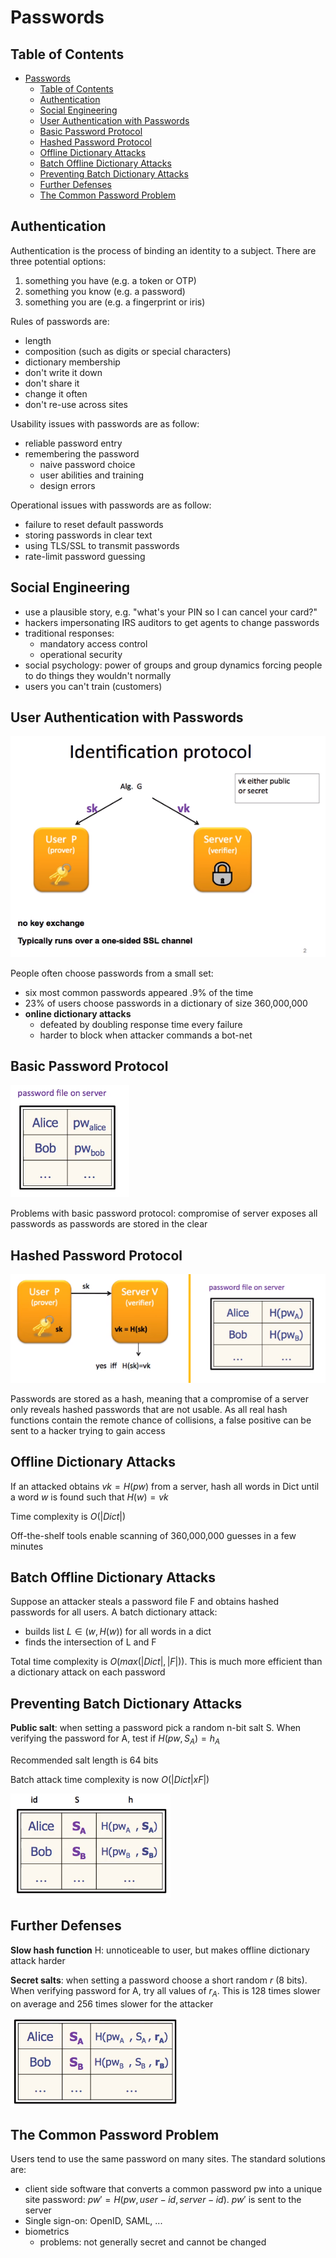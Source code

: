 # Passwords

## Table of Contents

- [Passwords](#passwords)
  - [Table of Contents](#table-of-contents)
  - [Authentication](#authentication)
  - [Social Engineering](#social-engineering)
  - [User Authentication with Passwords](#user-authentication-with-passwords)
  - [Basic Password Protocol](#basic-password-protocol)
  - [Hashed Password Protocol](#hashed-password-protocol)
  - [Offline Dictionary Attacks](#offline-dictionary-attacks)
  - [Batch Offline Dictionary Attacks](#batch-offline-dictionary-attacks)
  - [Preventing Batch Dictionary Attacks](#preventing-batch-dictionary-attacks)
  - [Further Defenses](#further-defenses)
  - [The Common Password Problem](#the-common-password-problem)

## Authentication

Authentication is the process of binding an identity to a subject. There are three potential options:

1. something you have (e.g. a token or OTP)
2. something you know (e.g. a password)
3. something you are (e.g. a fingerprint or iris)

Rules of passwords are: 

- length
- composition (such as digits or special characters)
- dictionary membership
- don't write it down
- don't share it
- change it often
- don't re-use across sites

Usability issues with passwords are as follow:

- reliable password entry
- remembering the password
  - naive password choice
  - user abilities and training
  - design errors

Operational issues with passwords are as follow: 

- failure to reset default passwords
- storing passwords in clear text
- using TLS/SSL to transmit passwords
- rate-limit password guessing

## Social Engineering

- use a plausible story, e.g. "what's your PIN so I can cancel your card?"
- hackers impersonating IRS auditors to get agents to change passwords
- traditional responses:
  - mandatory access control
  - operational security
- social psychology: power of groups and group dynamics forcing people to do things they wouldn't normally
- users you can't train (customers)

## User Authentication with Passwords

![identity_protocol](/notes/assets/identity_management/identity_protocol.PNG)

People often choose passwords from a small set:

- six most common passwords appeared .9% of the time
- 23% of users choose passwords in a dictionary of size 360,000,000
- **online dictionary attacks**
  - defeated by doubling response time every failure
  - harder to block when attacker commands a bot-net

## Basic Password Protocol

![basic_protocol](/notes/assets/identity_management/basic_protocol.PNG)

Problems with basic password protocol: compromise of server exposes all passwords as passwords are stored in the clear

## Hashed Password Protocol

![hash_protocol](/notes/assets/identity_management/hash_protocol.PNG)

Passwords are stored as a hash, meaning that a compromise of a server only reveals hashed passwords that are not usable. As all real hash functions contain the remote chance of collisions, a false positive can be sent to a hacker trying to gain access

## Offline Dictionary Attacks

If an attacked obtains $vk = H(pw)$ from a server, hash all words in Dict until a word $w$ is found such that $H(w) = vk$

Time complexity is $O(|Dict|)$

Off-the-shelf tools enable scanning of 360,000,000 guesses in a few minutes

## Batch Offline Dictionary Attacks

Suppose an attacker steals a password file F and obtains hashed passwords for all users. A batch dictionary attack:

- builds list $L \in (w, H(w))$ for all words in a dict
- finds the intersection of L and F

Total time complexity is $O(max(|Dict|, |F|))$. This is much more efficient than a dictionary attack on each password

## Preventing Batch Dictionary Attacks

**Public salt**: when setting a password pick a random n-bit salt S. When verifying the password for A, test if $H(pw, S_A) = h_A$

Recommended salt length is 64 bits

Batch attack time complexity is now $O(|Dict| x F|)$

![salt_pw](/notes/assets/identity_management/salt_pw.PNG)

## Further Defenses

**Slow hash function** H: unnoticeable to user, but makes offline dictionary attack harder

**Secret salts**: when setting a password choose a short random $r$ (8 bits). When verifying password for A, try all values of $r_A$. This is 128 times slower on average and 256 times slower for the attacker

![further_defenses](/notes/assets/identity_management/further_defenses.PNG)

## The Common Password Problem

Users tend to use the same password on many sites. The standard solutions are:

- client side software that converts a common password pw into a unique site password: $pw' = H(pw, user-id, server-id)$. $pw'$ is sent to the server
- Single sign-on: OpenID, SAML, ...
- biometrics
  - problems: not generally secret and cannot be changed
